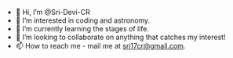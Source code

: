 - 👋 Hi, I’m @Sri-Devi-CR
- 👀 I’m interested in coding and astronomy.
- 🌱 I’m currently learning the stages of life.
- 💞️ I’m looking to collaborate on anything that catches my interest!
- 📫 How to reach me - mail me at sri17cr@gmail.com.

<!---
Sri-Devi-CR/Sri-Devi-CR is a ✨ special ✨ repository because its `README.md` (this file) appears on your GitHub profile.
You can click the Preview link to take a look at your changes.
--->

